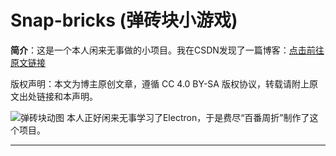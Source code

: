 # Snap-bricks (弹砖块小游戏)

**简介**：这是一个本人闲来无事做的小项目。我在CSDN发现了一篇博客：[点击前往原文链接](https://blog.csdn.net/horizon12/article/details/108646596)

版权声明：本文为博主原创文章，遵循 CC 4.0 BY-SA 版权协议，转载请附上原文出处链接和本声明。 

![弹砖块动图](../../Desktop/Snapbricks.gif "弹砖块动图")
本人正好闲来无事学习了Electron，于是费尽“百番周折”制作了这个项目。
*****
